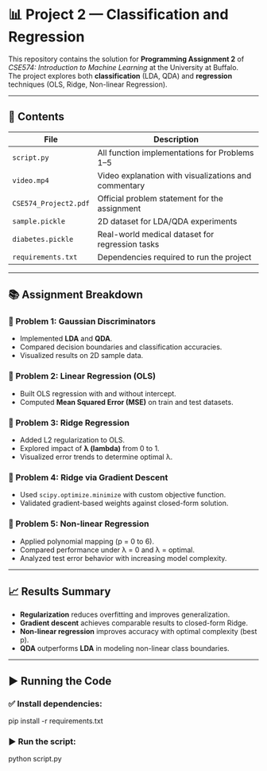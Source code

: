 # 📊 Project 2 — Classification and Regression

This repository contains the solution for **Programming Assignment 2** of *CSE574: Introduction to Machine Learning* at the University at Buffalo.  
The project explores both **classification** (LDA, QDA) and **regression** techniques (OLS, Ridge, Non-linear Regression).

---

## 🧾 Contents

| File               | Description                                                 |
|--------------------|-------------------------------------------------------------|
| `script.py`        | All function implementations for Problems 1–5               |
| `video.mp4`        | Video explanation with visualizations and commentary        |
| `CSE574_Project2.pdf` | Official problem statement for the assignment           |
| `sample.pickle`    | 2D dataset for LDA/QDA experiments                          |
| `diabetes.pickle`  | Real-world medical dataset for regression tasks             |
| `requirements.txt` | Dependencies required to run the project                    |

---

## 📚 Assignment Breakdown

### 🔹 Problem 1: Gaussian Discriminators
- Implemented **LDA** and **QDA**.
- Compared decision boundaries and classification accuracies.
- Visualized results on 2D sample data.

### 🔹 Problem 2: Linear Regression (OLS)
- Built OLS regression with and without intercept.
- Computed **Mean Squared Error (MSE)** on train and test datasets.

### 🔹 Problem 3: Ridge Regression
- Added L2 regularization to OLS.
- Explored impact of **λ (lambda)** from 0 to 1.
- Visualized error trends to determine optimal λ.

### 🔹 Problem 4: Ridge via Gradient Descent
- Used `scipy.optimize.minimize` with custom objective function.
- Validated gradient-based weights against closed-form solution.

### 🔹 Problem 5: Non-linear Regression
- Applied polynomial mapping (p = 0 to 6).
- Compared performance under λ = 0 and λ = optimal.
- Analyzed test error behavior with increasing model complexity.

---

## 📈 Results Summary

- **Regularization** reduces overfitting and improves generalization.
- **Gradient descent** achieves comparable results to closed-form Ridge.
- **Non-linear regression** improves accuracy with optimal complexity (best p).
- **QDA** outperforms **LDA** in modeling non-linear class boundaries.

---

## ▶️ Running the Code

### ✅ Install dependencies:

pip install -r requirements.txt

###  ▶️ Run the script:

python script.py

